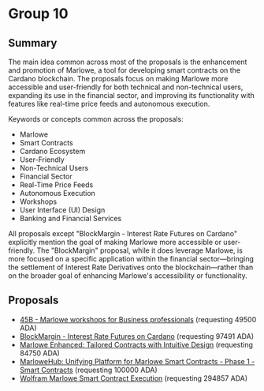 
# Group 10

## Summary

The main idea common across most of the proposals is the enhancement and promotion of Marlowe, a tool for developing smart contracts on the Cardano blockchain. The proposals focus on making Marlowe more accessible and user-friendly for both technical and non-technical users, expanding its use in the financial sector, and improving its functionality with features like real-time price feeds and autonomous execution.

Keywords or concepts common across the proposals:
- Marlowe
- Smart Contracts
- Cardano Ecosystem
- User-Friendly
- Non-Technical Users
- Financial Sector
- Real-Time Price Feeds
- Autonomous Execution
- Workshops
- User Interface (UI) Design
- Banking and Financial Services

All proposals except "BlockMargin - Interest Rate Futures on Cardano" explicitly mention the goal of making Marlowe more accessible or user-friendly. The "BlockMargin" proposal, while it does leverage Marlowe, is more focused on a specific application within the financial sector—bringing the settlement of Interest Rate Derivatives onto the blockchain—rather than on the broader goal of enhancing Marlowe's accessibility or functionality.

## Proposals
* [45B - Marlowe workshops for Business professionals](https://cardano.ideascale.com/c/idea/114385) (requesting 49500 ADA)
* [BlockMargin - Interest Rate Futures on Cardano](https://cardano.ideascale.com/c/idea/113682) (requesting 97491 ADA)
* [Marlowe Enhanced: Tailored Contracts with Intuitive Design](https://cardano.ideascale.com/c/idea/112069) (requesting 84750 ADA)
* [MarloweHub: Unifying Platform for Marlowe Smart Contracts - Phase 1 - Smart Contracts](https://cardano.ideascale.com/c/idea/111693) (requesting 100000 ADA)
* [Wolfram Marlowe Smart Contract Execution](https://cardano.ideascale.com/c/idea/111809) (requesting 294857 ADA)
